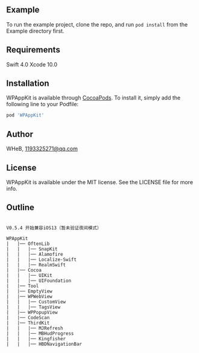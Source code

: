 
## Example

To run the example project, clone the repo, and run `pod install` from the Example directory first.

## Requirements

Swift 4.0
Xcode 10.0

## Installation

WPAppKit is available through [CocoaPods](https://cocoapods.org). To install
it, simply add the following line to your Podfile:

```ruby
pod 'WPAppKit'
```

## Author

WHeB, 1193325271@qq.com

## License

WPAppKit is available under the MIT license. See the LICENSE file for more info.


## Outline
```

V0.5.4 开始兼容iOS13（暂未验证夜间模式）

WPAppKit		
|   |── OftenLib                   
|   |   |── SnapKit                 
|   |   |── Alamofire                   
|   |   |── Localize-Swift          
|   |   |── RealmSwift
|   |── Cocoa                        
|   |   |── UIKit                        
|   |   |── UIFoundation                          
|   |── Tool                        
|   |── EmptyView                           
|   |── WPWebView                               
|   |   |── CustomView
|   |   |── TagsView                                           
|   |── WPPopupView                                        
|   |── CodeScan                                         
|   |── ThirdKit                              
|   |   |── MJRefresh                              
|   |   |── MBHudProgress                              
|   |   |── Kingfisher                           
|   |   |── HBDNavigationBar                           


```


